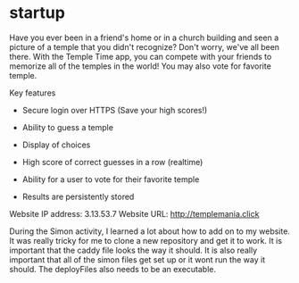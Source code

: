 # startup

Have you ever been in a friend's home or in a church building and seen a picture of a temple that you didn't recognize? Don't worry, we've all been there. With the Temple Time app, you can compete with your friends to memorize all of the temples in the world! You may also vote for favorite temple.




Key features

- Secure login over HTTPS (Save your high scores!)

- Ability to guess a temple

- Display of choices

- High score of correct guesses in a row (realtime)

- Ability for a user to vote for their favorite temple

- Results are persistently stored

Website IP address:
3.13.53.7
Website URL:
http://templemania.click

During the Simon activity, I learned a lot about how to add on to my website.  It was really tricky for me to clone a new repository and get it to work.  It is important that the caddy file looks the way it should.  It is also really important that all of the simon files get set up or it wont run the way it should.  The deployFiles also needs to be an executable.

